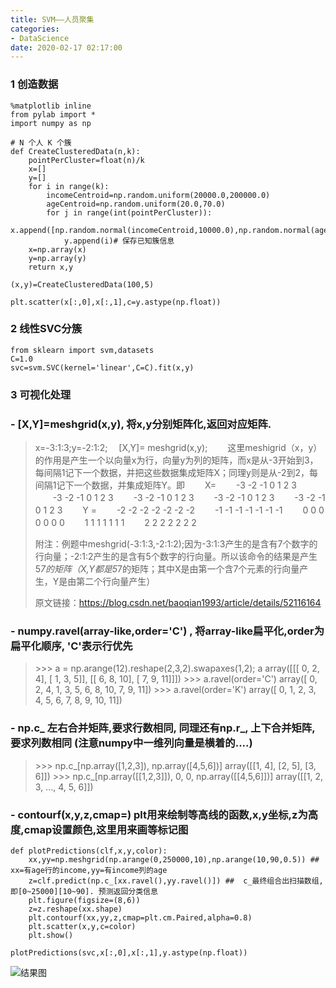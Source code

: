 ```yaml
---
title: SVM——人员聚集
categories:
- DataScience
date: 2020-02-17 02:17:00
---
```

###    1 创造数据
```
%matplotlib inline
from pylab import *
import numpy as np

# N 个人 K 个簇
def CreateClusteredData(n,k):
    pointPerCluster=float(n)/k
    x=[]
    y=[]
    for i in range(k):
        incomeCentroid=np.random.uniform(20000.0,200000.0)
        ageCentroid=np.random.uniform(20.0,70.0)
        for j in range(int(pointPerCluster)):
            x.append([np.random.normal(incomeCentroid,10000.0),np.random.normal(ageCentroid,5.0)])
            y.append(i)# 保存已知簇信息
    x=np.array(x)
    y=np.array(y)
    return x,y

(x,y)=CreateClusteredData(100,5)

plt.scatter(x[:,0],x[:,1],c=y.astype(np.float))
```
###    2 线性SVC分簇 
```
from sklearn import svm,datasets
C=1.0
svc=svm.SVC(kernel='linear',C=C).fit(x,y)
```
###    3 可视化处理
###    - [X,Y]=meshgrid(x,y), 将x,y分别矩阵化,返回对应矩阵.
> x=-3:1:3;y=-2:1:2;
>　[X,Y]= meshgrid(x,y);
>　　这里meshigrid（x，y）的作用是产生一个以向量x为行，向量y为列的矩阵，而x是从-3开始到3，每间隔1记下一个数据，并把这些数据集成矩阵X；同理y则是从-2到2，每间隔1记下一个数据，并集成矩阵Y。即
>　　X=
>　　-3 -2 -1 0 1 2 3
>　　-3 -2 -1 0 1 2 3
>　　-3 -2 -1 0 1 2 3
>　　-3 -2 -1 0 1 2 3
>　　-3 -2 -1 0 1 2 3
>　　Y =
>　　-2 -2 -2 -2 -2 -2 -2
>　　-1 -1 -1 -1 -1 -1 -1
>　　0 0 0 0 0 0 0
>　　1 1 1 1 1 1 1
>　　2 2 2 2 2 2 2
>
>附注：例题中meshgrid(-3:1:3,-2:1:2);因为-3:1:3产生的是含有7个数字的行向量；-2:1:2产生的是含有5个数字的行向量。所以该命令的结果是产生5*7的矩阵（X,Y都是5*7的矩阵；其中X是由第一个含7个元素的行向量产生，Y是由第二个行向量产生）
>
>原文链接：https://blog.csdn.net/baoqian1993/article/details/52116164


###    - numpy.ravel(array-like,order='C') , 将array-like扁平化,order为扁平化顺序, 'C'表示行优先
>
>\>>> a = np.arange(12).reshape(2,3,2).swapaxes(1,2); a
array([[[ 0,  2,  4],
        [ 1,  3,  5]],
       [[ 6,  8, 10],
        [ 7,  9, 11]]])
\>>> a.ravel(order='C')
array([ 0,  2,  4,  1,  3,  5,  6,  8, 10,  7,  9, 11])
\>>> a.ravel(order='K')
array([ 0,  1,  2,  3,  4,  5,  6,  7,  8,  9, 10, 11])

###    - np.c\_ 左右合并矩阵,要求行数相同, 同理还有np.r_, 上下合并矩阵,要求列数相同 (注意numpy中一维列向量是横着的....)
>\>>> np.c_[np.array([1,2,3]), np.array([4,5,6])]
array([[1, 4],
       [2, 5],
       [3, 6]])
>\>>> np.c_[np.array([[1,2,3]]), 0, 0, np.array([[4,5,6]])]
array([[1, 2, 3, ..., 4, 5, 6]])

###    - contourf(x,y,z,cmap=)  plt用来绘制等高线的函数,x,y坐标,z为高度,cmap设置颜色,这里用来画等标记图

```
def plotPredictions(clf,x,y,color):
    xx,yy=np.meshgrid(np.arange(0,250000,10),np.arange(10,90,0.5)) ##  xx=有age行的income,yy=有income列的age
    z=clf.predict(np.c_[xx.ravel(),yy.ravel()]) ##  c_最终组合出扫描数组,即[0~25000][10~90]. 预测返回分类信息
    plt.figure(figsize=(8,6))
    z=z.reshape(xx.shape)
    plt.contourf(xx,yy,z,cmap=plt.cm.Paired,alpha=0.8)
    plt.scatter(x,y,c=color)
    plt.show()
    
plotPredictions(svc,x[:,0],x[:,1],y.astype(np.float))

```
![结果图](https://upload-images.jianshu.io/upload_images/19387483-af236da1dc4077eb.png?imageMogr2/auto-orient/strip%7CimageView2/2/w/1240)

